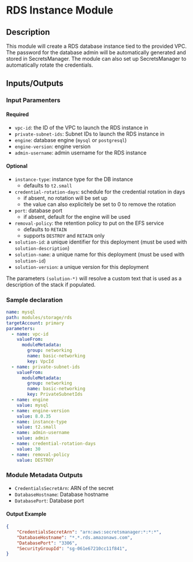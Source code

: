 # RDS Instance Module

## Description

This module will create a RDS database instance tied to the provided VPC.
The password for the database admin will be automatically generated and stored in SecretsManager.
The module can also set up SecretsManager to automatically rotate the credentials.

## Inputs/Outputs

### Input Paramenters

#### Required

- `vpc-id`: the ID of the VPC to launch the RDS instance in
- `private-subnet-ids`: Subnet IDs to launch the RDS instance in
- `engine`: database engine (`mysql` or `postgresql`)
- `engine-version`: engine version
- `admin-username`: admin username for the RDS instance

#### Optional

- `instance-type`: instance type for the DB instance
  - defaults to `t2.small`
- `credential-rotation-days`: schedule for the credential rotation in days
  - if absent, no rotation will be set up
  - the value can also explicitely be set to 0 to remove the rotation
- `port`: database port
  - if absent, default for the engine will be used
- `removal-policy`: the retention policy to put on the EFS service
  - defaults to `RETAIN`
  - supports `DESTROY` and `RETAIN` only
- `solution-id`: a unique identifier for this deployment (must be used with `solution-description`)
- `solution-name`: a unique name for this deployment (must be used with `solution-id`)
- `solution-version`: a unique version for this deployment

The parameters `(solution-*)` will resolve a custom text that is used as a description of the stack if populated.

### Sample declaration

```yaml
name: mysql
path: modules/storage/rds
targetAccount: primary
parameters:
  - name: vpc-id
    valueFrom:
      moduleMetadata:
        group: networking
        name: basic-networking
        key: VpcId
  - name: private-subnet-ids
    valueFrom:
      moduleMetadata:
        group: networking
        name: basic-networking
        key: PrivateSubnetIds
  - name: engine
    value: mysql
  - name: engine-version
    value: 8.0.35
  - name: instance-type
    value: t2.small
  - name: admin-username
    value: admin
  - name: credential-rotation-days
    value: 30
  - name: removal-policy
    value: DESTROY
```


### Module Metadata Outputs

- `CredentialsSecretArn`: ARN of the secret
- `DatabaseHostname`: Database hostname
- `DatabasePort`: Database port

#### Output Example

```json
{
    "CredentialsSecretArn": "arn:aws:secretsmanager:*:*:*",
    "DatabaseHostname": "*.*.rds.amazonaws.com",
    "DatabasePort": "3306",
    "SecurityGroupId": "sg-061e67210cc11f841",
}
```
